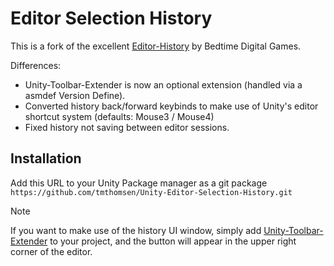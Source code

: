 # Editor Selection History
This is a fork of the excellent [Editor-History](https://github.com/BedtimeDigitalGames/Unity-Editor-History) by Bedtime Digital Games.

Differences:
- Unity-Toolbar-Extender is now an optional extension (handled via a asmdef Version Define).
- Converted history back/forward keybinds to make use of Unity's editor shortcut system (defaults: Mouse3 / Mouse4)
- Fixed history not saving between editor sessions.

## Installation
Add this URL to your Unity Package manager as a git package
```https://github.com/tmthomsen/Unity-Editor-Selection-History.git```

> [!NOTE]
> If you want to make use of the history UI window, simply add [Unity-Toolbar-Extender](https://github.com/marijnz/unity-toolbar-extender) to your project, and the button will appear in the upper right corner of the editor.

